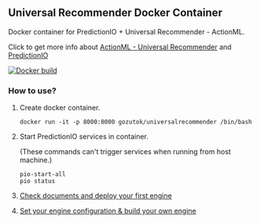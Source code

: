 ## Universal Recommender Docker Container
Docker container for PredictionIO + Universal Recommender - ActionML.

Click to get more info about [ActionML - Universal Recommender](http://actionml.com/docs/ur) and [PredictionIO](https://prediction.io)

[![Docker build](http://dockeri.co/image/gozutok/universalrecommender)](https://registry.hub.docker.com/u/gozutok/universalrecommender````/)

### How to use?
1. Create docker container.
    ```
    docker run -it -p 8000:8000 gozutok/universalrecommender /bin/bash
    ```
2. Start PredictionIO services in container. 
    
    (These commands can't trigger services when running from host machine.)
    ```
    pio-start-all
    pio status
    ```
3. [Check documents and deploy your first engine](http://actionml.com/docs/ur_quickstart)
4. [Set your engine configuration & build your own engine](http://actionml.com/docs/ur_config)
